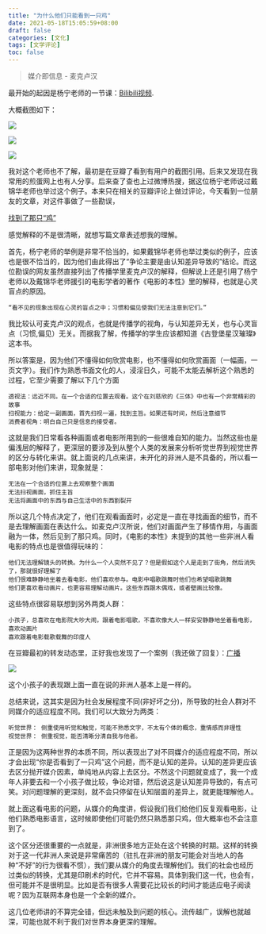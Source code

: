 ```yaml
---
title: "为什么他们只能看到一只鸡"
date: 2021-05-18T15:05:59+08:00
draft: false
categories: [文化]
tags: [文学评论]
toc: false
---
```


> 媒介即信息  - 麦克卢汉

最开始的起因是杨宁老师的一节课：[Bilibili视频](https://www.bilibili.com/video/BV1AV411b7y8?zw).

大概截图如下：

![](/images/media/yang-1.webp)

![](/images/media/yang-2.webp)

![](/images/media/yang-3.webp)



我对这个老师也不了解，最初是在豆瓣了看到有用户的截图引用。后来又发现在我常用的煎蛋网上也有人分享。后来查了查也上过微博热搜，据这位杨宁老师说过戴锦华老师也举过这个例子。本来只在相关的豆瓣评论上做过评论，今天看到一位朋友的文章，对这件事做了一些勘误，

[找到了那只“鸡”](https://www.douban.com/note/801898328/)

感觉解释的不是很清晰，就想写篇文章表述想我的理解。

首先，杨宁老师的举例是非常不恰当的，如果戴锦华老师也举过类似的例子，应该也是很不恰当的，因为他们由此得出了“争论主要是由认知差异导致的”结论。而这位勘误的网友虽然直接列出了传播学里麦克卢汉的解释，但解说上还是引用了杨宁老师以及戴锦华老师援引的电影学者的著作《电影的本性》里的解释，也就是心灵盲点的原因。

    “看不见的现象出现在心灵的盲点之中；习惯和偏见使我们无法注意到它们。”

我比较认可麦克卢汉的观点，也就是传播学的视角，与认知差异无关，也与心灵盲点（习惯,偏见）无关。而据我了解，传播学的学生应该都知道《古登堡星汉璀璨》这本书。

所以答案是，因为他们不懂得如何欣赏电影，也不懂得如何欣赏画面（一幅画，一页文字）。我们作为熟悉书面文化的人，浸淫日久，可能不太能去解析这个熟悉的过程，它至少需要了解以下几个方面

    透视法：远近不同。在一个合适的位置去观看。这个在刘慈欣的《三体》中也有一个非常精彩的故事
    扫视能力：给定一副画面，首先扫视一遍，找到主旨。如果还有时间，然后注意细节
    消费者视角：明白自己只是信息的接受者。

这就是我们日常看各种画面或者电影所用到的一些很难自知的能力。当然这些也是偏浅层的解释了，更深层的要涉及到从整个人类的发展来分析听觉世界到视觉世界的区分与转化来讲。就上面说的几点来讲，未开化的非洲人是不具备的，所以看一部电影对他们来讲，现象就是：

    无法在一个合适的位置上去观察整个画面
    无法扫视画面，抓住主旨
    无法将画面中的东西与自己生活中的东西割裂开

所以这几个特点决定了，他们在观看画面时，必定是一直在寻找画面的细节，而不是去理解画面在表达什么。如麦克卢汉所说，他们对画面产生了移情作用，与画面融为一体，然后见到了那只鸡。同时，《电影的本性》未提到的其他一些非洲人看电影的特点也是很值得玩味的：

    他们无法理解镜头的转换。为什么一个人突然不见了？但是假如这个人是走到了街角，然后消失了，那就很好理解了
    他们很难静静地坐着去看电影，他们喜欢参与。电影中唱歌跳舞时他们也希望唱歌跳舞
    他们更喜欢看动画片，也更容易理解动画片。这些东西跟木偶戏，或者壁画比较像。

这些特点很容易联想到另外两类人群：

    小孩子，总喜欢在电影院大吵大闹，跟着电影唱歌，不喜欢像大人一样安安静静地坐着看电影，喜欢动画片
    喜欢跟着电影载歌载舞的印度人

在豆瓣最初的转发动态里，正好我也发现了一个案例（我还做了回复）：[广播](https://www.douban.com/people/150771165/status/3340653830/?dt_dapp=1)

![](/images/media/s-1.webp)

这个小孩子的表现跟上面一直在说的非洲人基本上是一样的。

总结来说，这其实是因为社会发展程度不同(非好坏之分)，所导致的社会人群对不同媒介的适应程度不同。我们可以大致分为两类：

    听觉世界： 侧重使用听觉和触觉，可能不熟悉文字，不太有个体的概念，重情感而非理性
    视觉世界： 侧重视觉，能否清晰分清自我与他者。

正是因为这两种世界的本质不同，所以表现出了对不同媒介的适应程度不同，所以才会出现“你是否看到了一只鸡”这个问题，而不是认知的差异。认知的差异更应该去区分抛开媒介因素，单纯地从内容上去区分。不然这个问题就变成了，我一个成年人非要去和一个小孩子做比较，争论对错，然后说这是认知差异导致的，有点可笑。对问题理解的更深刻，就不会只停留在认知层面的差异上，就更能理解他人。

就上面这看电影的问题，从媒介的角度讲，假设我们我们给他们反复观看电影，让他们熟悉电影语言，这时候即使他们可能仍然只熟悉那只鸡，但大概率也不会注意到了。

这个区分还很重要的一点就是，非洲很多地方正处在这个转换的时期。这样的转换对于这一代非洲人来说是非常痛苦的（驻扎在非洲的朋友可能会对当地人的各种“不好”的行为很看不惯），我们要从媒介的角度去理解他们。我们的社会也经历过类似的转换，尤其是印刷术的时代，它并不容易。具体到我们这一代，也会有，但可能并不是很明显。比如是否有很多人需要花比较长的时间才能适应电子阅读呢？因为互联网本身也是一个全新的媒介。

这几位老师讲的不算完全错，但远未触及到问题的核心。流传越广，误解也就越深，可能也就不利于我们对世界本身更深的理解。

